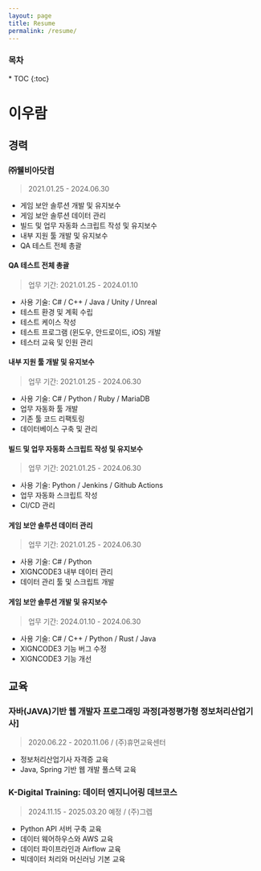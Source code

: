 ```yaml
---
layout: page
title: Resume
permalink: /resume/
---
```


<nav class="post-toc" markdown="1">
  <h3>목차</h3>
* TOC
{:toc}
</nav>

# 이우람 

## 경력
### ㈜웰비아닷컴
> 2021.01.25 - 2024.06.30
* 게임 보안 솔루션 개발 및 유지보수
* 게임 보안 솔루션 데이터 관리
* 빌드 및 업무 자동화 스크립트 작성 및 유지보수
* 내부 지원 툴 개발 및 유지보수
* QA 테스트 전체 총괄

#### QA 테스트 전체 총괄
> 업무 기간: 2021.01.25 - 2024.01.10
* 사용 기술: C# / C++ / Java / Unity / Unreal
* 테스트 환경 및 계획 수립
* 테스트 케이스 작성
* 테스트 프로그램 (윈도우, 안드로이드, iOS) 개발
* 테스터 교육 및 인원 관리

#### 내부 지원 툴 개발 및 유지보수
> 업무 기간: 2021.01.25 - 2024.06.30
* 사용 기술: C# / Python / Ruby / MariaDB
* 업무 자동화 툴 개발
* 기존 툴 코드 리팩토링
* 데이터베이스 구축 및 관리

#### 빌드 및 업무 자동화 스크립트 작성 및 유지보수
> 업무 기간: 2021.01.25 - 2024.06.30
* 사용 기술: Python / Jenkins / Github Actions
* 업무 자동화 스크립트 작성
* CI/CD 관리

#### 게임 보안 솔루션 데이터 관리
> 업무 기간: 2021.01.25 - 2024.06.30
* 사용 기술: C# / Python
* XIGNCODE3 내부 데이터 관리
* 데이터 관리 툴 및 스크립트 개발

#### 게임 보안 솔루션 개발 및 유지보수
> 업무 기간: 2024.01.10 - 2024.06.30
* 사용 기술: C# / C++ / Python / Rust / Java
* XIGNCODE3 기능 버그 수정
* XIGNCODE3 기능 개선

## 교육
### 자바(JAVA)기반 웹 개발자 프로그래밍 과정[과정평가형 정보처리산업기사]
> 2020.06.22 - 2020.11.06 / (주)휴먼교육센터
* 정보처리산업기사 자격증 교육
* Java, Spring 기반 웹 개발 풀스택 교육

### K-Digital Training: 데이터 엔지니어링 데브코스
> 2024.11.15 - 2025.03.20 예정 / (주)그렙
* Python API 서버 구축 교육
* 데이터 웨어하우스와 AWS 교육
* 데이터 파이프라인과 Airflow 교육
* 빅데이터 처리와 머신러닝 기본 교육

